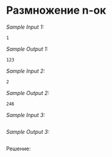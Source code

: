 # Размножение n-ок

<!--- Текст задания --->

*Sample Input 1:*
```
1
```

*Sample Output 1:*
```
123
```

*Sample Input 2:*
```
2
```

*Sample Output 2:*
```
246
```

*Sample Input 3:*
```

```

*Sample Output 3:*
```

```

Решение:
```python

```
